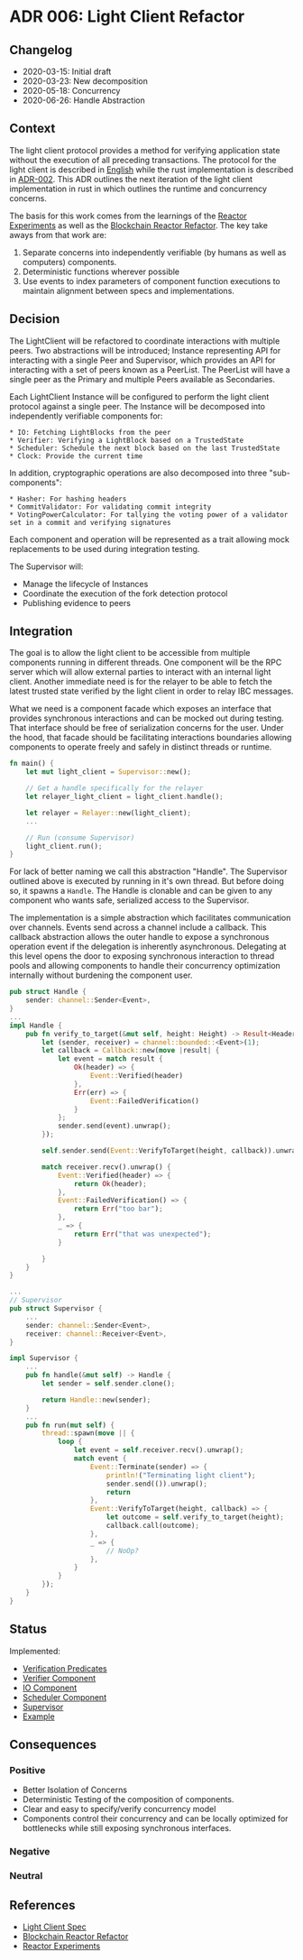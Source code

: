 # ADR 006: Light Client Refactor

## Changelog
- 2020-03-15: Initial draft
- 2020-03-23: New decomposition
- 2020-05-18: Concurrency
- 2020-06-26: Handle Abstraction

## Context

The light client protocol provides a method for verifying application
state without the execution of all preceding transactions. The
protocol for the light client is described in
[English](https://github.com/tendermint/spec/tree/bucky/light-reorg/spec/consensus/light)
while the rust implementation is described in
[ADR-002](adr-002-light-client-adr-index.md). This ADR outlines the
next iteration of the light client implementation in rust in which
outlines the runtime and concurrency concerns.

The basis for this work comes from the learnings of the [Reactor
Experiments](https://github.com/informalsystems/reactor-experiments) as
well as the [Blockchain Reactor
Refactor](https://github.com/tendermint/tendermint/blob/master/docs/architecture/adr-043-blockchain-riri-org.md). The key take aways from that work are:

1. Separate concerns into independently verifiable (by humans as well as
   computers) components.
2. Deterministic functions wherever possible
3. Use events to index parameters of component function executions to
   maintain alignment between specs and implementations.

## Decision

The LightClient will be refactored to coordinate interactions with
multiple peers. Two abstractions will be introduced; Instance
representing API for interacting with a single Peer and Supervisor,
which provides an API for interacting with a set of peers known as a
PeerList. The PeerList will have a single peer as the Primary and
multiple Peers available as Secondaries.

Each LightClient Instance will be configured to perform the light client
protocol against a single peer. The Instance will be decomposed into
independently verifiable components for:

    * IO: Fetching LightBlocks from the peer
    * Verifier: Verifying a LightBlock based on a TrustedState
    * Scheduler: Schedule the next block based on the last TrustedState
    * Clock: Provide the current time

In addition, cryptographic operations are also decomposed into three "sub-components":

    * Hasher: For hashing headers
    * CommitValidator: For validating commit integrity
    * VotingPowerCalculator: For tallying the voting power of a validator set in a commit and verifying signatures

Each component and operation will be represented as a trait allowing mock replacements
to be used during integration testing.

The Supervisor will:

* Manage the lifecycle of Instances
* Coordinate the execution of the fork detection protocol
* Publishing evidence to peers

## Integration

The goal is to allow the light client to be accessible from multiple
components running in different threads. One component will be the RPC server which will allow
external parties to interact with an internal light client. Another
immediate need is for the relayer to be able to fetch the latest trusted
state verified by the light client in order to relay IBC messages.

What we need is a component facade which exposes an interface that
provides synchronous interactions and can be mocked out during testing.
 That interface should be free of
serialization concerns for the user. Under the hood, that facade should
be facilitating interactions boundaries allowing components to operate
freely and safely in distinct threads or runtime.

```rust
fn main() {
    let mut light_client = Supervisor::new();

    // Get a handle specifically for the relayer
    let relayer_light_client = light_client.handle();

    let relayer = Relayer::new(light_client);
    ...

    // Run (consume Supervisor)
    light_client.run();
}
```

For lack of better naming we call this abstraction "Handle". The
Supervisor outlined above is executed by running in it's own thread. But
before doing so, it spawns a `Handle`. The Handle is clonable and can
be given to any component who wants safe, serialized access to the
Supervisor.

The implementation is a simple abstraction which facilitates
communication over channels. Events send across a channel include a
callback. This callback abstraction allows the outer handle to expose a
synchronous operation event if the delegation is inherently
asynchronous. Delegating at this level opens the door to exposing
synchronous interaction to thread pools and allowing components to
handle their concurrency optimization internally without burdening the
component user.

```rust
pub struct Handle {
    sender: channel::Sender<Event>,
}
...
impl Handle {
    pub fn verify_to_target(&mut self, height: Height) -> Result<Header, &'static str> {
        let (sender, receiver) = channel::bounded::<Event>(1);
        let callback = Callback::new(move |result| {
            let event = match result {
                Ok(header) => {
                    Event::Verified(header)
                },
                Err(err) => {
                    Event::FailedVerification()
                }
            };
            sender.send(event).unwrap();
        });

        self.sender.send(Event::VerifyToTarget(height, callback)).unwrap();

        match receiver.recv().unwrap() {
            Event::Verified(header) => {
                return Ok(header);
            },
            Event::FailedVerification() => {
                return Err("too bar");
            },
            _ => {
                return Err("that was unexpected");
            }

        }
    }
}

...
// Supervisor
pub struct Supervisor {
    ...
    sender: channel::Sender<Event>,
    receiver: channel::Receiver<Event>,
}

impl Supervisor {
    ...
    pub fn handle(&mut self) -> Handle {
        let sender = self.sender.clone();

        return Handle::new(sender);
    }
    ...
    pub fn run(mut self) {
        thread::spawn(move || {
            loop {
                let event = self.receiver.recv().unwrap();
                match event {
                    Event::Terminate(sender) => {
                        println!("Terminating light client");
                        sender.send(()).unwrap();
                        return
                    },
                    Event::VerifyToTarget(height, callback) => {
                        let outcome = self.verify_to_target(height);
                        callback.call(outcome);
                    },
                    _ => {
                        // NoOp?
                    },
                }
            }
        });
    }
}

```
## Status

Implemented:

* [Verification Predicates](https://github.com/informalsystems/tendermint-rs/blob/e2335c4/light-client/src/predicates.rs)
* [Verifier Component](https://github.com/informalsystems/tendermint-rs/blob/e2335c4/light-client/src/components/verifier.rs)
* [IO Component](https://github.com/informalsystems/tendermint-rs/blob/e2335c4/light-client/src/components/io.rs)
* [Scheduler Component](https://github.com/informalsystems/tendermint-rs/blob/e2335c4/light-client/src/components/scheduler.rs)
* [Supervisor](https://github.com/informalsystems/tendermint-rs/blob/e2335c40b1c5e1f7d47ee28ae5f9cc679730b7a2/light-client/src/supervisor.rs)
* [Example](https://github.com/informalsystems/tendermint-rs/blob/e2335c40b1c5e1f7d47ee28ae5f9cc679730b7a2/light-client/examples/light_client.rs)

## Consequences

### Positive
- Better Isolation of Concerns
- Deterministic Testing of the composition of components.
- Clear and easy to specify/verify concurrency model
- Components control their concurrency and can be locally optimized for
  bottlenecks while still exposing synchronous interfaces.

### Negative

### Neutral

## References

* [Light Client Spec](https://github.com/tendermint/spec/tree/bucky/light-reorg/spec/consensus/light)
* [Blockchain Reactor Refactor](https://github.com/tendermint/tendermint/blob/master/docs/architecture/adr-043-blockchain-riri-org.md)
* [Reactor Experiments](https://github.com/informalsystems/reactor-experiments)

